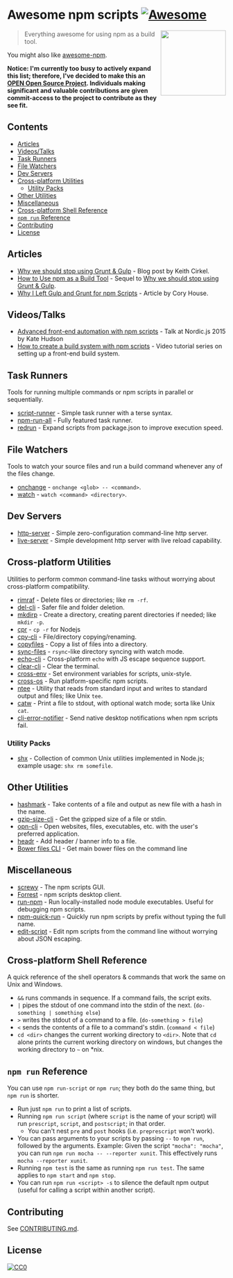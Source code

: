 # Awesome npm scripts [![Awesome](https://awesome.re/badge.svg)](https://awesome.re)

[<img src="npm-logo.png" align="right" width="150">](https://www.npmjs.com)

> Everything awesome for using npm as a build tool.

You might also like [awesome-npm](https://github.com/sindresorhus/awesome-npm).

**Notice: I'm currently too busy to actively expand this list; therefore, I've decided to make this an [OPEN Open Source Project](http://openopensource.org). Individuals making significant and valuable contributions are given commit-access to the project to contribute as they see fit.**

## Contents

<!-- START doctoc generated TOC please keep comment here to allow auto update -->
<!-- DON'T EDIT THIS SECTION, INSTEAD RE-RUN doctoc TO UPDATE -->


- [Articles](#articles)
- [Videos/Talks](#videostalks)
- [Task Runners](#task-runners)
- [File Watchers](#file-watchers)
- [Dev Servers](#dev-servers)
- [Cross-platform Utilities](#cross-platform-utilities)
  - [Utility Packs](#utility-packs)
- [Other Utilities](#other-utilities)
- [Miscellaneous](#miscellaneous)
- [Cross-platform Shell Reference](#cross-platform-shell-reference)
- [`npm run` Reference](#npm-run-reference)
- [Contributing](#contributing)
- [License](#license)

<!-- END doctoc generated TOC please keep comment here to allow auto update -->

## Articles

- [Why we should stop using Grunt & Gulp](https://www.keithcirkel.co.uk/why-we-should-stop-using-grunt/) - Blog post by Keith Cirkel.
- [How to Use npm as a Build Tool](https://www.keithcirkel.co.uk/how-to-use-npm-as-a-build-tool/) - Sequel to [Why we should stop using Grunt & Gulp](https://www.keithcirkel.co.uk/why-we-should-stop-using-grunt/).
- [Why I Left Gulp and Grunt for npm Scripts](https://medium.freecodecamp.com/why-i-left-gulp-and-grunt-for-npm-scripts-3d6853dd22b8) -  Article by Cory House.

## Videos/Talks

- [Advanced front-end automation with npm scripts](https://www.youtube.com/watch?v=0RYETb9YVrk) - Talk at Nordic.js 2015 by Kate Hudson
- [How to create a build system with npm scripts](http://www.penta-code.com/how-to-create-a-build-system-with-npm-scripts/) - Video tutorial series on setting up a front-end build system.

## Task Runners

Tools for running multiple commands or npm scripts in parallel or sequentially.

- [script-runner](https://github.com/paulpflug/script-runner) - Simple task runner with a terse syntax.
- [npm-run-all](https://github.com/mysticatea/npm-run-all) - Fully featured task runner.
- [redrun](https://github.com/coderaiser/redrun) - Expand scripts from package.json to improve execution speed.

## File Watchers

Tools to watch your source files and run a build command whenever any of the files change.

- [onchange](https://github.com/Qard/onchange) - `onchange <glob> -- <command>`.
- [watch](https://github.com/mikeal/watch) - `watch <command> <directory>`.

## Dev Servers

- [http-server](https://github.com/indexzero/http-server) - Simple zero-configuration command-line http server.
- [live-server](https://github.com/tapio/live-server) - Simple development http server with live reload capability.

## Cross-platform Utilities

Utilities to perform common command-line tasks without worrying about cross-platform compatibility.

- [rimraf](https://github.com/isaacs/rimraf) - Delete files or directories; like `rm -rf`.
- [del-cli](https://github.com/sindresorhus/del-cli) - Safer file and folder deletion.
- [mkdirp](https://github.com/substack/node-mkdirp) - Create a directory, creating parent directories if needed; like `mkdir -p`.
- [cpr](https://github.com/davglass/cpr) - `cp -r` for Nodejs
- [cpy-cli](https://github.com/sindresorhus/cpy-cli) - File/directory copying/renaming.
- [copyfiles](https://github.com/calvinmetcalf/copyfiles) - Copy a list of files into a directory.
- [sync-files](https://github.com/byteclubfr/node-sync-files) - `rsync`-like directory syncing with watch mode.
- [echo-cli](https://github.com/iamakulov/echo-cli) - Cross-platform `echo` with JS escape sequence support.
- [clear-cli](https://github.com/sindresorhus/clear-cli) - Clear the terminal.
- [cross-env](https://github.com/kentcdodds/cross-env) - Set environment variables for scripts, unix-style.
- [cross-os](https://github.com/milewski/cross-os) - Run platform-specific npm scripts.
- [ntee](https://github.com/stefanmaric/ntee) - Utility that reads from standard input and writes to standard output and files; like Unix `tee`.
- [catw](https://github.com/substack/catw) - Print a file to stdout, with optional watch mode; sorta like Unix `cat`.
- [cli-error-notifier](https://github.com/micromata/cli-error-notifier) - Send native desktop notifications when npm scripts fail.

### Utility Packs

- [shx](https://github.com/shelljs/shx) - Collection of common Unix utilities implemented in Node.js; example usage: `shx rm somefile`.

## Other Utilities

- [hashmark](https://github.com/keithamus/hashmark) -  Take contents of a file and output as new file with a hash in the name.
- [gzip-size-cli](https://github.com/sindresorhus/gzip-size-cli) - Get the gzipped size of a file or stdin.
- [opn-cli](https://github.com/sindresorhus/opn-cli) - Open websites, files, executables, etc. with the user's preferred application.
- [headr](https://github.com/heldr/headr) - Add header / banner info to a file.
- [Bower files CLI](https://github.com/thompsonemerson/bower-files-cli) - Get main bower files on the command line

## Miscellaneous

- [screwy](https://github.com/samueleaton/screwy) - The npm scripts GUI.
- [Forrest](https://github.com/stefanjudis/forrest) - npm scripts desktop client.
- [run-npm](https://github.com/timoxley/npm-run) - Run locally-installed node module executables. Useful for debugging npm scripts.
- [npm-quick-run](https://github.com/bahmutov/npm-quick-run) - Quickly run npm scripts by prefix without typing the full name.
- [edit-script](https://github.com/RyanZim/edit-script) - Edit npm scripts from the command line without worrying about JSON escaping.

## Cross-platform Shell Reference

A quick reference of the shell operators & commands that work the same on Unix and Windows.

- `&&` runs commands in sequence. If a command fails, the script exits.
- `|` pipes the stdout of one command into the stdin of the next. (`do-something | something else`)
- `>` writes the stdout of a command to a file. (`do-something > file`)
- `<` sends the contents of a file to a command's stdin. (`command < file`)
- `cd <dir>` changes the current working directory to `<dir>`. Note that `cd` alone prints the current working directory on windows, but changes the working directory to `~` on \*nix.

## `npm run` Reference

You can use `npm run-script` or `npm run`; they both do the same thing, but `npm run` is shorter.

- Run just `npm run` to print a list of scripts.
- Running `npm run script` (where `script` is the name of your script) will run `prescript`, `script`, and `postscript`; in that order.
  - You can't nest `pre` and `post` hooks (i.e. `preprescript` won't work).
- You can pass arguments to your scripts by passing `--` to `npm run`, followed by the arguments. Example: Given the script `"mocha": "mocha"`, you can run `npm run mocha -- --reporter xunit`. This effectively runs `mocha --reporter xunit`.
- Running `npm test` is the same as running `npm run test`. The same applies to `npm start` and `npm stop`.
- You can run `npm run <script> -s` to silence the default npm output (useful for calling a script within another script).

## Contributing

See [CONTRIBUTING.md](https://github.com/RyanZim/awesome-npm-scripts/blob/master/CONTRIBUTING.md).

## License

[![CC0](http://mirrors.creativecommons.org/presskit/buttons/88x31/svg/cc-zero.svg)](https://creativecommons.org/publicdomain/zero/1.0/)
